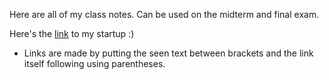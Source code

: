 Here are all of my class notes. Can be used on the midterm and final exam.

Here's the [link](http://3.224.181.5/) to my startup :)

- Links are made by putting the seen text between brackets and the link itself following using parentheses.

  
